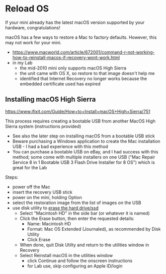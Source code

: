 # Reload OS
If your mini already has the latest macOS version supported by your hardware, congratulations!

macOS has a few ways to restore a Mac to factory defaults. However, this may not work for your mini.
- https://www.macworld.com/article/672001/command-r-not-working-how-to-reinstall-macos-if-recovery-wont-work.html
- in my Lab
  - the mid-2010 mini only supports macOS High Sierra
  - the unit came with OS X, so restore to that image doesn't help me
  - identified that Internet Recovery no longer works because the embedded certificate used has expired
 

## Installing macOS High Sierra
https://www.ifixit.com/Guide/How+to+Install+macOS+High+Sierra/751

This process requires creating a bootable USB from another MacOS High Sierra system (instructions provided)
- See also the later step on installing macOS from a bootable USB stick
- Beware purchasing a Windows application to create the Mac installation USB - I had a bad experience with this method
- You can purchase a bootable USB on eBay, and I had success with this method; some come with multiple installers on one USB ("Mac Repair Service 8 in 1 Bootable USB 3 Flash Drive Installer for 8 OS") which is great for the Lab

Steps:
- power off the Mac
- insert the recovery USB stick
- power on the mini, holding Option
- select the restoration image from the list of images on the USB
- use disk utility to [erase the hard drive/ssd](https://support.apple.com/en-us/102639)
  - Select "Macintosh HD" in the side bar (or whatever it is named)
  - Click the Erase button, then enter the requested details:
    - Name: Macintosh HD
    - Format: Mac OS Extended (Journaled), as recommended by Disk Utility
    - Click Erase
  - When done, quit Disk Utilty and return to the utilities window in Recovery
  - Select Reinstall macOS in the utilities window
    - click Continue and follow the onscreen instructions
    - for Lab use, skip configuring an Apple ID/login
